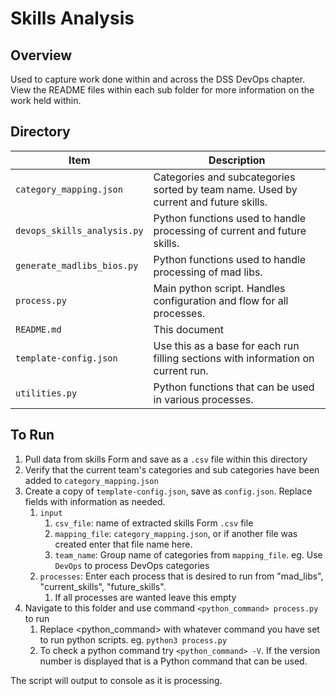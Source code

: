 # Skills Analysis

## Overview

Used to capture work done within and across the DSS DevOps chapter. View the README files within each sub folder for more information on the work held within.

## Directory

| Item                        | Description                                                                          |
| --------------------------- | ------------------------------------------------------------------------------------ |
| `category_mapping.json`     | Categories and subcategories sorted by team name. Used by current and future skills. |
| `devops_skills_analysis.py` | Python functions used to handle processing of current and future skills.             |
| `generate_madlibs_bios.py`  | Python functions used to handle processing of mad libs.                              |
| `process.py`                | Main python script. Handles configuration and flow for all processes.                |
| `README.md`                 | This document                                                                        |
| `template-config.json`      | Use this as a base for each run filling sections with information on current run.    |
| `utilities.py`              | Python functions that can be used in various processes.                              |

## To Run

1. Pull data from skills Form and save as a `.csv` file within this directory
2. Verify that the current team's categories and sub categories have been added to `category_mapping.json`
3. Create a copy of `template-config.json`, save as `config.json`. Replace fields with information as needed.
   1. `input`
      1. `csv_file`: name of extracted skills Form `.csv` file
      2. `mapping_file`: `category_mapping.json`, or if another file was created enter that file name here.
      3. `team_name`: Group name of categories from `mapping_file`. eg. Use `DevOps` to process DevOps categories
   2. `processes`: Enter each process that is desired to run from "mad_libs", "current_skills", "future_skills".
      1. If all processes are wanted leave this empty
4. Navigate to this folder and use command `<python_command> process.py` to run
   1. Replace <python_command> with whatever command you have set to run python scripts. eg. `python3 process.py`
   2. To check a python command try `<python_command> -V`. If the version number is displayed that is a Python command that can be used.

The script will output to console as it is processing.
